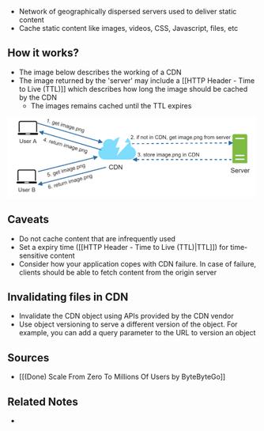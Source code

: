 - Network of geographically dispersed servers used to deliver static content
- Cache static content like images, videos, CSS, Javascript, files, etc

## How it works?
- The image below describes the working of a CDN
- The image returned by the 'server' may include a [[HTTP Header - Time to Live (TTL)]] which describes how long the image should be cached by the CDN
	- The images remains cached until the TTL expires

![Server can be a web server or an online storage like S3](Assets/How_CDN_caches_static_content.png)

## Caveats
- Do not cache content that are infrequently used
- Set a expiry time ([[HTTP Header - Time to Live (TTL)|TTL]]) for time-sensitive content
- Consider how your application copes with CDN failure. In case of failure, clients should be able to fetch content from the origin server

## Invalidating files in CDN
- Invalidate the CDN object using APIs provided by the CDN vendor
- Use object versioning to serve a different version of the object. For example, you can add a query parameter to the URL to version an object

## Sources
- [[(Done) Scale From Zero To Millions Of Users by ByteByteGo]]

## Related Notes
- 